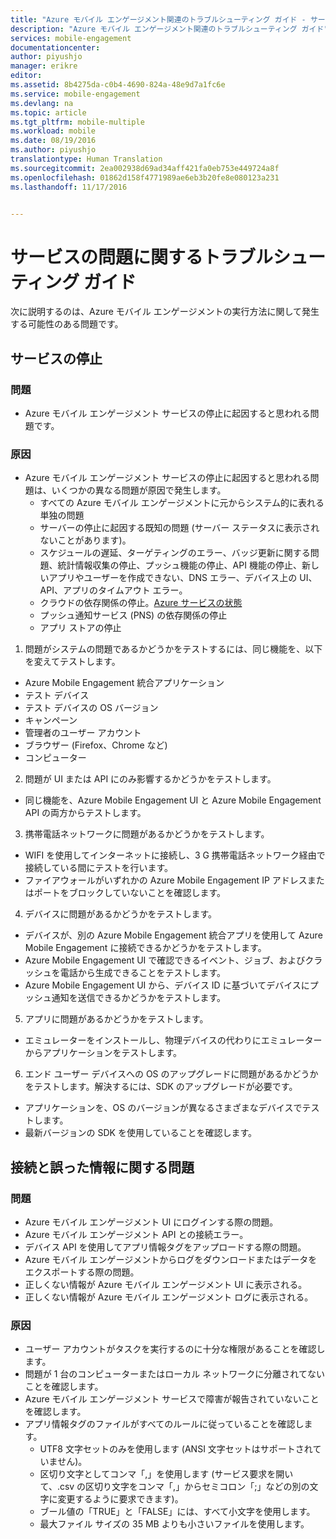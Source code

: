 ```yaml
---
title: "Azure モバイル エンゲージメント関連のトラブルシューティング ガイド - サービス"
description: "Azure モバイル エンゲージメント関連のトラブルシューティング ガイド"
services: mobile-engagement
documentationcenter: 
author: piyushjo
manager: erikre
editor: 
ms.assetid: 8b4275da-c0b4-4690-824a-48e9d7a1fc6e
ms.service: mobile-engagement
ms.devlang: na
ms.topic: article
ms.tgt_pltfrm: mobile-multiple
ms.workload: mobile
ms.date: 08/19/2016
ms.author: piyushjo
translationtype: Human Translation
ms.sourcegitcommit: 2ea002938d69ad34aff421fa0eb753e449724a8f
ms.openlocfilehash: 01862d158f4771989ae6eb3b20fe8e080123a231
ms.lasthandoff: 11/17/2016


---
```

# <a name="troubleshooting-guide-for-service-issues"></a>サービスの問題に関するトラブルシューティング ガイド
次に説明するのは、Azure モバイル エンゲージメントの実行方法に関して発生する可能性のある問題です。

## <a name="service-outages"></a>サービスの停止
### <a name="issue"></a>問題
* Azure モバイル エンゲージメント サービスの停止に起因すると思われる問題です。

### <a name="causes"></a>原因
* Azure モバイル エンゲージメント サービスの停止に起因すると思われる問題は、いくつかの異なる問題が原因で発生します。
  * すべての Azure モバイル エンゲージメントに元からシステム的に表れる単独の問題
  * サーバーの停止に起因する既知の問題 (サーバー ステータスに表示されないことがあります)。
  * スケジュールの遅延、ターゲティングのエラー、バッジ更新に関する問題、統計情報収集の停止、プッシュ機能の停止、API 機能の停止、新しいアプリやユーザーを作成できない、DNS エラー、デバイス上の UI、API、アプリのタイムアウト エラー。
  * クラウドの依存関係の停止。[Azure サービスの状態](http://status.azure.com/)
  * プッシュ通知サービス (PNS) の依存関係の停止
  * アプリ ストアの停止

1) 問題がシステムの問題であるかどうかをテストするには、同じ機能を、以下を変えてテストします。

* Azure Mobile Engagement 統合アプリケーション
* テスト デバイス
* テスト デバイスの OS バージョン
* キャンペーン
* 管理者のユーザー アカウント
* ブラウザー (Firefox、Chrome など)
* コンピューター

2) 問題が UI または API にのみ影響するかどうかをテストします。

* 同じ機能を、Azure Mobile Engagement UI と Azure Mobile Engagement API の両方からテストします。

3) 携帯電話ネットワークに問題があるかどうかをテストします。

* WIFI を使用してインターネットに接続し、3 G 携帯電話ネットワーク経由で接続している間にテストを行います。
* ファイアウォールがいずれかの Azure Mobile Engagement IP アドレスまたはポートをブロックしていないことを確認します。

4) デバイスに問題があるかどうかをテストします。

* デバイスが、別の Azure Mobile Engagement 統合アプリを使用して Azure Mobile Engagement に接続できるかどうかをテストします。
* Azure Mobile Engagement UI で確認できるイベント、ジョブ、およびクラッシュを電話から生成できることをテストします。 
* Azure Mobile Engagement UI から、デバイス ID に基づいてデバイスにプッシュ通知を送信できるかどうかをテストします。 

5) アプリに問題があるかどうかをテストします。

* エミュレーターをインストールし、物理デバイスの代わりにエミュレーターからアプリケーションをテストします。

6) エンド ユーザー デバイスへの OS のアップグレードに問題があるかどうかをテストします。解決するには、SDK のアップグレードが必要です。

* アプリケーションを、OS のバージョンが異なるさまざまなデバイスでテストします。
* 最新バージョンの SDK を使用していることを確認します。

## <a name="connectivity-and-incorrect-information-issues"></a>接続と誤った情報に関する問題
### <a name="issue"></a>問題
* Azure モバイル エンゲージメント UI にログインする際の問題。
* Azure モバイル エンゲージメント API との接続エラー。
* デバイス API を使用してアプリ情報タグをアップロードする際の問題。
* Azure モバイル エンゲージメントからログをダウンロードまたはデータをエクスポートする際の問題。
* 正しくない情報が Azure モバイル エンゲージメント UI に表示される。
* 正しくない情報が Azure モバイル エンゲージメント ログに表示される。

### <a name="causes"></a>原因
* ユーザー アカウントがタスクを実行するのに十分な権限があることを確認します。
* 問題が 1 台のコンピューターまたはローカル ネットワークに分離されてないことを確認します。
* Azure モバイル エンゲージメント サービスで障害が報告されていないことを確認します。
* アプリ情報タグのファイルがすべてのルールに従っていることを確認します。
  * UTF8 文字セットのみを使用します (ANSI 文字セットはサポートされていません)。
  * 区切り文字としてコンマ「,」を使用します (サービス要求を開いて、.csv の区切り文字をコンマ「,」からセミコロン「;」などの別の文字に変更するように要求できます)。
  * ブール値の「TRUE」と「FALSE」には、すべて小文字を使用します。
  * 最大ファイル サイズの 35 MB よりも小さいファイルを使用します。


